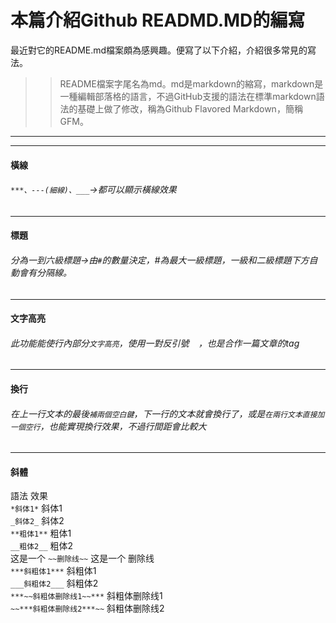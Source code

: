 # 本篇介紹Github READMD.MD的編寫
最近對它的README.md檔案頗為感興趣。便寫了以下介紹，介紹很多常見的寫法。
>> README檔案字尾名為md。md是markdown的縮寫，markdown是一種編輯部落格的語言，不過GitHub支援的語法在標準markdown語法的基礎上做了修改，稱為Github Flavored Markdown，簡稱GFM。
***
---
#### 橫線  
###### `***、---(細線)、___`->都可以顯示橫線效果
---
#### 標題  
###### 分為一到六級標題->由`#`的數量決定，#為最大一級標題，一級和二級標題下方自動會有分隔線。
---
#### 文字高亮  
###### 此功能能使行內部分`文字高亮`，使用一對反引號 ` ` ，也是合作一篇文章的tag 
---
#### 換行  
###### 在上一行文本的最後`補兩個空白鍵`，下一行的文本就會換行了，或是`在兩行文本直接加一個空行`，也能實現換行效果，不過行間距會比較大
---
#### 斜體
語法    效果  
`*斜体1*`	斜体1  
`_斜体2_`	斜体2  
`**粗体1**`	粗体1  
`__粗体2__`	粗体2  
这是一个 `~~删除线~~`	这是一个 删除线  
`***斜粗体1***`	斜粗体1  
`___斜粗体2___`	斜粗体2  
`***~~斜粗体删除线1~~***`	斜粗体删除线1  
`~~***斜粗体删除线2***~~`	斜粗体删除线2  

